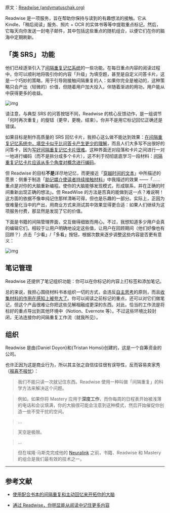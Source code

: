 原文：[Readwise (andymatuschak.org)](https://notes.andymatuschak.org/z2ewMN8Hzd8gt4qyfQV1ognJ5PQs3CXxDfCJ)

Readwise 是一项服务，旨在帮助你保持与读到的有趣想法的接触。它从 Kindle、「稍后阅读」服务、照片 + OCR 的实体书等等中提取重点标记。然后，它每天向你发送一封电子邮件，其中包括这些重点的随机组合，以便它们在你的脑海中定期刷新。

## 「类 SRS」 功能

他们已经逐渐引入了[间隔重复记忆系统](https://notes.andymatuschak.org/z4eXdSMJFv2qVGXSUEKH4vdcHBrLHcFY1ZGfC)的一些功能。在每日重点内容的阅读过程中，你可以顺利地将吸引你的内容「升级」为填空题，甚至是自定义问答卡片。这是一个巧妙的策略，用于引导刚接触间隔重复的人：如果你完全是被动的，这种策略只会产出（轻微的）价值，但随着用户加大投入，伴随着渐进的用功，用户能从中获得更多的收益。

![img](https://notes.andymatuschak.org/BearImages/4632A341-FBE4-4152-83FE-702FDB245B62-41582-00007A4658D78B9B/cloze-deletion.gif)

请注意，与典型 SRS 的问答按钮不同，Readwise 的核心反馈动作，是一组调节「何时再次重复」的旋钮（更早，更晚，结束）。你并不是用它标记回忆正确还是错误。

如果目标是制作高质量的 SRS 回忆卡片，我担心这么做不能达到效果：[在间隔重复记忆系统中，填空卡似乎比问答卡产生更少的理解](https://notes.andymatuschak.org/Cloze_deletion_prompts_seem_to_produce_less_understanding_than_question%2Fanswer_pairs_in_spaced_repetition_memory_systems)，而且人们大多写不出很好的问答卡，因为[写好间隔重复记忆卡片很难](https://notes.andymatuschak.org/z3ntJ7w9C3uapYp1m3gy2EK6PN788guzEoUNN)。这种界面还对段落和卡片之间进行一对一地进行编码（而不是拆分成多个卡片），这不利于彻彻底底学习一段材料：[间隔重复记忆卡片应该从多个角度对概念进行编码](https://notes.andymatuschak.org/z3K5a9tM1wq1x4QnDfsUpTeYZWW3M9iUzMdfo)。

但 Readwise 的目标**不是**详尽地记忆，而更接近「[穿越时间的文本](https://notes.andymatuschak.org/z73hGbYFm7bjV3yYwK29MvbBZEcwK6kWyduqV)」中所描述的愿景：侧重于制造「[助记媒介使读者持续接触材料](https://notes.andymatuschak.org/z7tjqSxGsJ53tXsGkRpchsECWcMsW3sFUw86U)」中我描述的效果 ——「......重点是对你的大脑重新编程。使你的大脑能够发现模式，形成联系，并在正确的时间重新出现正确的想法」。但 ReadWise 的方法是否真的能做到这一点？难说啊！这方面的依据不像单纯记住那样清晰可得，但也是乐趣的一部分。实际上，正因为很难量化当中的产出，用商业方式来测试其中效果显得更合适：如果人们继续为这项服务付费，那显然是发现了它的价值。

下面是书籍的间隔管理界面，交互做得细致而用心。不过，我想知道多少用户会真的编辑它们。相较于让用户明确地设定这些值，让用户在回顾期间（他们好像也有回顾？）点击「少看」/「多看」按钮，根据次数来逐步调整这些内容是否更有意义：

![img](https://notes.andymatuschak.org/BearImages/DAB6FE9D-4F10-4AB3-BAB0-B8DAD7C0EE38-41582-00007CF7BD7D0379/tuning.gif)

## 笔记管理

Readwise 还提供了笔记组织功能：你可以在你标记的内容上打标签和添加笔记。

总的来说，我担心围绕材料书本组织一切的方式，会违反[自主思考](https://notes.andymatuschak.org/z4enRPbLXdD8X8hCfVjaRkcGkronvhcfrgSQw)的原则，而且[收集材料的作用在感知上被夸大了](https://notes.andymatuschak.org/z8QSUyNdq3CMK79KSnCW7QTR1MPHEFi4Q2LY8)。你可以阅读之前标记的重点，还可以对它们做笔记，但这个产品很难让你把这些见解相融成更深的东西。对此，恰当的工作流是将标好的重点导出到其他环境中（Notion、Evernote 等）。不过这些环境比较封闭，无法连接你的间隔重复工作流（就我所见）。

## 组织

Readwise 是由{Daniel Doyon}和{Tristan Homsi}创建的，这是一个自筹资金的公司。

也许正因为这是商业行为，所以其主张之自信往往很有误导性，反而容易卖家秀（[报喜不报忧](https://notes.andymatuschak.org/zqG92bvaL58AWMeL97jXaRd1Dm6hsfGvhAn)）：

> 我们不能只读一次就记住东西。Readwise 使用一种叫做「间隔重复」的科学方法来解决这个问题。

> 例如，如果你将 Mastery 应用于**深度工作**，而你每周的日程表开始被浅薄的电话和会议填满，你的大脑很可能会注意到这种模式，然后开始催促你创造一些不受干扰的空间。

> …

> 天空是极限。

> …

> 但在埃隆·马斯克完成他的 [Neuralink](https://www.neuralink.com/) 之前，书籍、Readwise 和 Mastery 的组合是我们最有效的技术之一。

------

## 参考文献

- [使用配合书本的间隔重复和主动回忆来开拓你的大脑](https://blog.readwise.io/hack-your-brain-with-spaced-repetition-and-active-recall/)

- [通过 Readwise，你明显能从阅读中记住更多内容](https://blog.readwise.io/remember-more-of-what-you-read-with-readwise/)